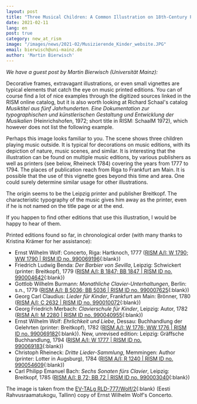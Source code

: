 ```yaml
---
layout: post
title: "Three Musical Children: A Common Illustration on 18th-Century Printed Music"
date: 2021-02-11
lang: en
post: true
category: new_at_rism
image: "/images/news/2021-02/Musizierende_Kinder_website.JPG"
email: bierwisch@uni-mainz.de
author: 'Martin Bierwisch'
---
```


_We have a guest post by Martin Bierwisch (Universität Mainz):_

Decorative frames, extravagant illustrations, or even small vignettes are typical elements that catch the eye on music printed editions. You can of course find a lot of nice examples through the digitized sources linked in the RISM online catalog, but it is also worth looking at Richard Schaal's catalog _Musiktitel aus fünf Jahrhunderten. Eine Dokumentation zur typographischen und künstlerischen Gestaltung und Entwicklung der Musikalien_ (Heinrichshofen, 1972; short title in RISM: SchaalM 1972), which however does not list the following example. 

Perhaps this image looks familiar to you. The scene shows three children playing music outside. It is typical for decorations on music editions, with its depiction of nature, music scenes, and similar. It is interesting that the illustration can be found on multiple music editions, by various publishers as well as printers (see below, Rheineck 1784) covering the years from 1777 to 1794. The places of publication reach from Riga to Frankfurt am Main. It is possible that the use of this vignette goes beyond this time and area. One could surely determine similar usage for other illustrations.  

The origin seems to be the Leipzig printer and publisher Breitkopf. The characteristic typography of the music gives him away as the printer, even if he is not named on the title page or at the end.  

If you happen to find other editions that use this illustration, I would be happy to hear of them.

Printed editions found so far, in chronological order (with many thanks to Kristina Krämer for her assistance):
* Ernst Wilhelm Wolf: Concerto, Riga: Hartknoch, 1777 ([RISM A/I: W 1790; WW 1790 \| RISM ID no. 990069196](https://opac.rism.info/search?id=990069196&View=rism){:blank})
* Friedrich Ludwig Benda: _Der Barbier von Sevilla_, Leipzig: Schwickert (printer: Breitkopf), 1779 ([RISM A/I: B 1847; BB 1847 \| RISM ID no. 990004642](https://opac.rism.info/search?id=990004642&View=rism){:blank})
* Gottlob Wilhelm Burmann: _Monathliche Clavier-Unterhaltungen_, Berlin: s.n., 1779 ([RISM A/I: B 5036; BB 5036 \| RISM ID no. 990007625](https://opac.rism.info/search?id=990007625&View=rism){:blank})
* Georg Carl Claudius: _Lieder für Kinder_, Frankfurt am Main: Brönner, 1780 ([RISM A/I: C 2632 \| RISM ID no. 990010072](https://opac.rism.info/search?id=990010072&View=rism){:blank})
* Georg Friedrich Merbach: _Clavierschule für Kinder_, Leipzig: Autor, 1782 ([RISM A/I: M 2280 \| RISM ID no.  990040955](https://opac.rism.info/search?id=990040955&View=rism){:blank})
* Ernst Wilhelm Wolf: _Ehrlichkeit und Liebe_, Dessau: Buchhandlung der Gelehrten (printer: Breitkopf), 1782 ([RISM A/I: W 1776; WW 1776 \| RISM ID no. 990069182]( https://opac.rism.info/search?id=990069182&View=rism){:blank}). New, unrevised edition: Leipzig: Gräffsche Buchhandlung, 1794 ([RISM A/I: W 1777 \| RISM ID no. 990069183](https://opac.rism.info/search?id=990069183&View=rism){:blank})
* Christoph Rheineck: _Dritte Lieder-Sammlung_, Memmingen: Author (printer: Lotter in Augsburg), 1784 ([RISM A/I: R 1240 \| RISM ID no. 990054609](https://opac.rism.info/search?id=990054609&View=rism){:blank})
* Carl Philipp Emanuel Bach: _Sechs Sonaten fürs Clavier_, Leipzig: Breitkopf, 1785 ([RISM A/I: B 72; BB 72 \| RISM ID no. 990003040](https://opac.rism.info/search?id=990003040&View=rism){:blank})

The image is taken from the [EV-TALg RLD-777/Wolf/2](http://digar.nlib.ee/show/nlib-digar:127816){:blank} (Eesti Rahvusraamatukogu, Tallinn) copy of Ernst Wilhelm Wolf's Concerto.
